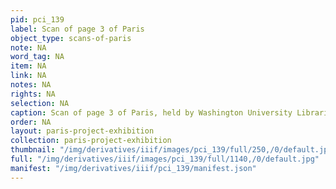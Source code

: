 ```yaml
---
pid: pci_139
label: Scan of page 3 of Paris
object_type: scans-of-paris
note: NA
word_tag: NA
item: NA
link: NA
notes: NA
rights: NA
selection: NA
caption: Scan of page 3 of Paris, held by Washington University Libraries
order: NA
layout: paris-project-exhibition
collection: paris-project-exhibition
thumbnail: "/img/derivatives/iiif/images/pci_139/full/250,/0/default.jpg"
full: "/img/derivatives/iiif/images/pci_139/full/1140,/0/default.jpg"
manifest: "/img/derivatives/iiif/pci_139/manifest.json"
---
```

